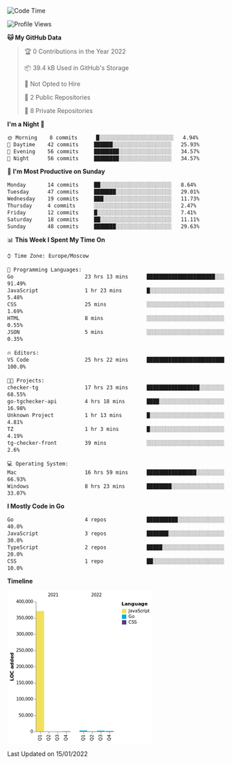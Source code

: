<!--START_SECTION:waka-->
![Code Time](http://img.shields.io/badge/Code%20Time-107%20hrs%2050%20mins-blue)

![Profile Views](http://img.shields.io/badge/Profile%20Views-0-blue)

**🐱 My GitHub Data** 

> 🏆 0 Contributions in the Year 2022
 > 
> 📦 39.4 kB Used in GitHub's Storage 
 > 
> 🚫 Not Opted to Hire
 > 
> 📜 2 Public Repositories 
 > 
> 🔑 8 Private Repositories  
 > 
**I'm a Night 🦉** 

```text
🌞 Morning    8 commits      █░░░░░░░░░░░░░░░░░░░░░░░░   4.94% 
🌆 Daytime    42 commits     ██████░░░░░░░░░░░░░░░░░░░   25.93% 
🌃 Evening    56 commits     ████████░░░░░░░░░░░░░░░░░   34.57% 
🌙 Night      56 commits     ████████░░░░░░░░░░░░░░░░░   34.57%

```
📅 **I'm Most Productive on Sunday** 

```text
Monday       14 commits     ██░░░░░░░░░░░░░░░░░░░░░░░   8.64% 
Tuesday      47 commits     ███████░░░░░░░░░░░░░░░░░░   29.01% 
Wednesday    19 commits     ███░░░░░░░░░░░░░░░░░░░░░░   11.73% 
Thursday     4 commits      ░░░░░░░░░░░░░░░░░░░░░░░░░   2.47% 
Friday       12 commits     █░░░░░░░░░░░░░░░░░░░░░░░░   7.41% 
Saturday     18 commits     ██░░░░░░░░░░░░░░░░░░░░░░░   11.11% 
Sunday       48 commits     ███████░░░░░░░░░░░░░░░░░░   29.63%

```


📊 **This Week I Spent My Time On** 

```text
⌚︎ Time Zone: Europe/Moscow

💬 Programming Languages: 
Go                       23 hrs 13 mins      ██████████████████████░░░   91.49% 
JavaScript               1 hr 23 mins        █░░░░░░░░░░░░░░░░░░░░░░░░   5.48% 
CSS                      25 mins             ░░░░░░░░░░░░░░░░░░░░░░░░░   1.69% 
HTML                     8 mins              ░░░░░░░░░░░░░░░░░░░░░░░░░   0.55% 
JSON                     5 mins              ░░░░░░░░░░░░░░░░░░░░░░░░░   0.35%

🔥 Editors: 
VS Code                  25 hrs 22 mins      █████████████████████████   100.0%

🐱‍💻 Projects: 
checker-tg               17 hrs 23 mins      █████████████████░░░░░░░░   68.55% 
go-tgchecker-api         4 hrs 18 mins       ████░░░░░░░░░░░░░░░░░░░░░   16.98% 
Unknown Project          1 hr 13 mins        █░░░░░░░░░░░░░░░░░░░░░░░░   4.81% 
TZ                       1 hr 3 mins         █░░░░░░░░░░░░░░░░░░░░░░░░   4.19% 
tg-checker-front         39 mins             ░░░░░░░░░░░░░░░░░░░░░░░░░   2.6%

💻 Operating System: 
Mac                      16 hrs 59 mins      ████████████████░░░░░░░░░   66.93% 
Windows                  8 hrs 23 mins       ████████░░░░░░░░░░░░░░░░░   33.07%

```

**I Mostly Code in Go** 

```text
Go                       4 repos             ██████████░░░░░░░░░░░░░░░   40.0% 
JavaScript               3 repos             ███████░░░░░░░░░░░░░░░░░░   30.0% 
TypeScript               2 repos             █████░░░░░░░░░░░░░░░░░░░░   20.0% 
CSS                      1 repo              ██░░░░░░░░░░░░░░░░░░░░░░░   10.0%

```


**Timeline**

![Chart not found](https://raw.githubusercontent.com/jeezft/jeezft/main/charts/bar_graph.png) 


 Last Updated on 15/01/2022
<!--END_SECTION:waka-->
